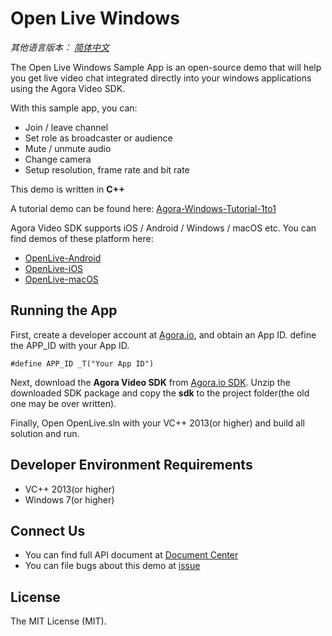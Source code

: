 # Open Live Windows

*其他语言版本： [简体中文](README.zh.md)*

The Open Live Windows Sample App is an open-source demo that will help you get live video chat integrated directly into your windows applications using the Agora Video SDK.

With this sample app, you can:

- Join / leave channel
- Set role as broadcaster or audience
- Mute / unmute audio
- Change camera
- Setup resolution, frame rate and bit rate

This demo is written in **C++**

A tutorial demo can be found here: [Agora-Windows-Tutorial-1to1](https://github.com/AgoraIO/Agora-Windows-Tutorial-1to1)

Agora Video SDK supports iOS / Android / Windows / macOS etc. You can find demos of these platform here:

- [OpenLive-Android](https://github.com/AgoraIO/OpenLive-Android)
- [OpenLive-iOS](https://github.com/AgoraIO/OpenLive-iOS)
- [OpenLive-macOS](https://github.com/AgoraIO/OpenLive-macOS)

## Running the App
First, create a developer account at [Agora.io](https://dashboard.agora.io/signin/), and obtain an App ID. define the APP_ID with your App ID.

```
#define APP_ID _T("Your App ID")
```

Next, download the **Agora Video SDK** from [Agora.io SDK](https://www.agora.io/en/download/). Unzip the downloaded SDK package and copy the **sdk** to the project folder(the old one may be over written).

Finally, Open OpenLive.sln with your VC++ 2013(or higher) and build all solution and run.

## Developer Environment Requirements
* VC++ 2013(or higher)
* Windows 7(or higher)

## Connect Us

- You can find full API document at [Document Center](https://docs.agora.io/en/)
- You can file bugs about this demo at [issue](https://github.com/AgoraIO/OpenLive-Windows/issues)

## License

The MIT License (MIT).
